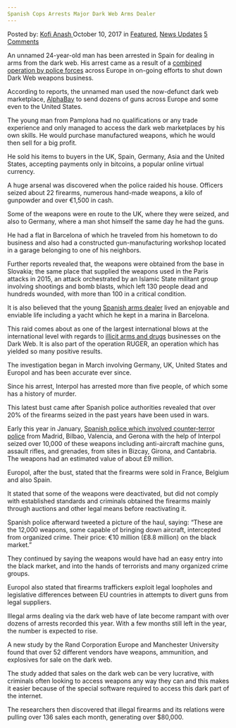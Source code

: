 ```yaml
---
Spanish Cops Arrests Major Dark Web Arms Dealer
---
```

<article class="post-listing post-23000 post type-post status-publish format-standard has-post-thumbnail hentry 
 tag-arms tag-arrests tag-cops tag-dark tag-dealer tag-major tag-spanish tag-web">
<div class="post-inner">
<span>Posted by: <a href="https://www.deepdotweb.com/author/kofi/" title="">Kofi Anash </a></span>
<span>October 10, 2017</span>
<span>in <a href="https://www.deepdotweb.com/category/deepdot-news/" rel="category tag">Featured</a>, <a href="https://www.deepdotweb.com/category/news-updates/" rel="category tag">News Updates</a></span>
<span><a href="https://www.deepdotweb.com/2017/10/10/spanish-cops-arrests-major-dark-web-arms-dealer/#comments">5 Comments</a></span>


<p>An unnamed 24-year-old man has been arrested in Spain for dealing in arms from the dark web. His arrest came as a result of a <a href="https://www.deepdotweb.com/2017/04/10/four-suspects-arrested-canary-islands-part-darknet-law-enforcement-operation/">combined operation by police forces</a> across Europe in on-going efforts to shut down Dark Web weapons business.</p>
<p>According to reports, the unnamed man used the now-defunct dark web marketplace, <a href="https://www.deepdotweb.com/2015/10/14/alphabay-market-has-reached-200000-users/">AlphaBay</a> to send dozens of guns across Europe and some even to the United States.</p>
<p>The young man from Pamplona had no qualifications or any trade experience and only managed to access the dark web marketplaces by his own skills. He would purchase manufactured weapons, which he would then sell for a big profit.</p>
<p>He sold his items to buyers in the UK, Spain, Germany, Asia and the United States, accepting payments only in bitcoins, a popular online virtual currency.</p>
<p>A huge arsenal was discovered when the police raided his house. Officers seized about 22 firearms, numerous hand-made weapons, a kilo of gunpowder and over €1,500 in cash.</p>
<p>Some of the weapons were en route to the UK, where they were seized, and also to Germany, where a man shot himself the same day he had the guns.</p>
<p>He had a flat in Barcelona of which he traveled from his hometown to do business and also had a constructed gun-manufacturing workshop located in a garage belonging to one of his neighbors.</p>
<p>Further reports revealed that, the weapons were obtained from the base in Slovakia; the same place that supplied the weapons used in the Paris attacks in 2015, an attack orchestrated by an Islamic State militant group involving shootings and bomb blasts, which left 130 people dead and hundreds wounded, with more than 100 in a critical condition.</p>
<p><a id="post-23000-_gjdgxs"></a> It is also believed that the young <a href="http://www.theolivepress.es/spain-news/2017/09/28/one-of-the-dark-webs-biggest-arms-dealers-arrested-in-spain-in-huge-multi-national-operation/">Spanish arms dealer</a> lived an enjoyable and enviable life including a yacht which he kept in a marina in Barcelona.</p>
<p>This raid comes about as one of the largest international blows at the international level with regards to <a href="https://www.deepdotweb.com/2017/06/10/four-man-standing-trial-belgium-darknet-arms-deal/">illicit arms and drugs</a> businesses on the Dark Web. It is also part of the operation RUGER, an operation which has yielded so many positive results.</p>
<p>The investigation began in March involving Germany, UK, United States and Europol and has been accurate ever since.</p>
<p>Since his arrest, Interpol has arrested more than five people, of which some has a history of murder.</p>
<p>This latest bust came after Spanish police authorities revealed that over 20% of the firearms seized in the past years have been used in wars.</p>
<p>Early this year in January, <a href="https://www.deepdotweb.com/2017/02/03/10000-firearms-seized-spain-bought-darknet/">Spanish police which involved counter-terror police</a> from Madrid, Bilbao, Valencia, and Gerona with the help of Interpol seized over 10,000 of these weapons including anti-aircraft machine guns, assault rifles, and grenades, from sites in Bizcay, Girona, and Cantabria. The weapons had an estimated value of about £9 million.</p>
<p>Europol, after the bust, stated that the firearms were sold in France, Belgium and also Spain.</p>
<p>It stated that some of the weapons were deactivated, but did not comply with established standards and criminals obtained the firearms mainly through auctions and other legal means before reactivating it.</p>
<p>Spanish police afterward tweeted a picture of the haul, saying: &#8220;These are the 12,000 weapons, some capable of bringing down aircraft, intercepted from organized crime. Their price: €10 million (£8.8 million) on the black market.&#8221;</p>
<p>They continued by saying the weapons would have had an easy entry into the black market, and into the hands of terrorists and many organized crime groups.</p>
<p>Europol also stated that firearms traffickers exploit legal loopholes and legislative differences between EU countries in attempts to divert guns from legal suppliers.</p>
<p>Illegal arms dealing via the dark web have of late become rampant with over dozens of arrests recorded this year. With a few months still left in the year, the number is expected to rise.</p>
<p>A new study by the Rand Corporation Europe and Manchester University found that over 52 different vendors have weapons, ammunition, and explosives for sale on the dark web.</p>
<p>The study added that sales on the dark web can be very lucrative, with criminals often looking to access weapons any way they can and this makes it easier because of the special software required to access this dark part of the internet.</p>
<p>The researchers then discovered that illegal firearms and its relations were pulling over 136 sales each month, generating over $80,000.</p>
</div>
<span style="display:none"><a href="https://www.deepdotweb.com/tag/arms/" rel="tag">arms</a> <a href="https://www.deepdotweb.com/tag/arrests/" rel="tag">arrests</a> <a href="https://www.deepdotweb.com/tag/cops/" rel="tag">cops</a> <a href="https://www.deepdotweb.com/tag/dark/" rel="tag">dark</a>  <a href="https://www.deepdotweb.com/tag/major/" rel="tag">major</a> <a href="https://www.deepdotweb.com/tag/spanish/" rel="tag">spanish</a> <a href="https://www.deepdotweb.com/tag/web/" rel="tag">web</a></span> <span style="display:none" class="updated">2017-10-10<a href="https://www.deepdotweb.com/author/kofi/" title="Posts by Kofi Anash" rel="author">Kofi Anash</a></strong></div>
</div>
</article>

